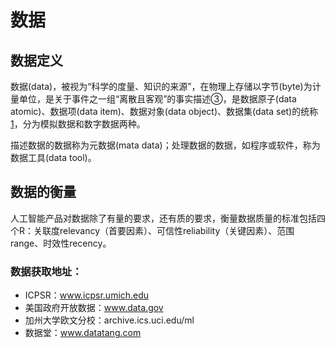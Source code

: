 # 数据

## 数据定义

数据(data)，被视为“科学的度量、知识的来源”，在物理上存储以字节(byte)为计量单位，是关于事件之一组“离散且客观”的事实描述③，是数据原子(data atomic)、数据项(data item)、数据对象(data object)、数据集(data set)的统称[1]，分为模拟数据和数字数据两种。

描述数据的数据称为元数据(mata data)；处理数据的数据，如程序或软件，称为数据工具(data tool)。

## 数据的衡量

人工智能产品对数据除了有量的要求，还有质的要求，衡量数据质量的标准包括四个R：关联度relevancy（首要因素）、可信性reliability（关键因素）、范围range、时效性recency。

### 数据获取地址：

- ICPSR：www.icpsr.umich.edu
- 美国政府开放数据：www.data.gov
- 加州大学欧文分校：archive.ics.uci.edu/ml
- 数据堂：www.datatang.com

[1]: https://scholar.harvard.edu/files/ctang/files/data_industry_draft_in_chinese.pdf
[2]: http://www.woshipm.com/pmd/2942899.html
